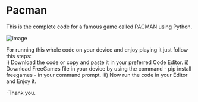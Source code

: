 # Pacman
This is the complete code for a famous game called PACMAN using Python.

![image](https://user-images.githubusercontent.com/94488557/190840594-49add01a-6434-4858-941e-3e86e2427333.png)

For running this whole code on your device and enjoy playing it just follow this steps:  
i) Download the code or copy and paste it in your preferred Code Editor.
ii) Download FreeGames file in your device by using the command - pip install freegames - in your command prompt.
iii) Now run the code in your Editor and Enjoy it.

-Thank you.

